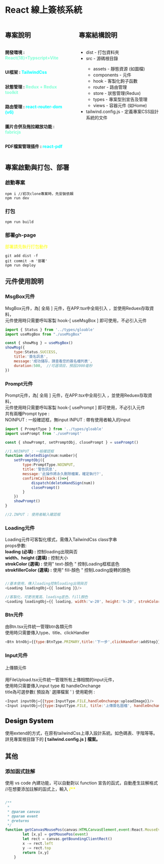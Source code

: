 # React 線上簽核系統
<div style="display:flex">
    <section style="display:flex;flex-direction: column;margin-right:50px">
        <h2 style="font-weight:bolder">專案說明</h2>
        <p style="font-weight:bold"> 開發環境 : <span style="color: aquamarine ; font-weight:bold"> React(18)+Typscript+Vite </span></p>
        <p style="font-weight:bold"> UI框架 : <span style="color: aqua ; font-weight:bold"> TailwindCss </span></p>
        <p style="font-weight:bold"> 狀態管理 :  <span style="color: aquamarine ; font-weight:bold"> Redux + Redux toolkit </span></p>
        <p style="font-weight:bold"> 路由管理 :  <span style="color: aqua ; font-weight:bold"> react-router-dom (v6) </span></p>
        <p style="font-weight:bold"> 圖片合併及拖拉縮放功能 :  <span style="color: aquamarine ; font-weight:bold"> fabricjs </span></p>
        <p style="font-weight:bold"> PDF檔案管理插件 :  <span style="color: aqua ; font-weight:bold"> react-pdf </span></p>
    </section>
    <section style="display:flex;flex-direction: column">
        <h2 style="font-weight:bolder">專案結構說明</h2>
        <ul>
            <li>dist - 打包資料夾</li>
            <li>src  - 源碼根目錄</li>
            <ul>
                <li>assets     - 靜態資源 (如圖檔)</li>
                <li>components -  元件</li>
                <li>hook       -  客製化鉤子函數</li>
                <li>router     -  路由管理</li>
                <li>store      -  狀態管理(Redux)</li>
                <li>types      -  專案型別宣告及管理</li>
                <li>views      -  容器元件 (如Home)</li>
            </ul>
            <li>tailwind.config.js - 定義專案CSS設計系統的文件</li>
        </ul>
    </section>
</div>

## <span style="font-weight:bolder">專案啟動與打包、部署</span>
### 啟動專案
```
npm i //初次clone專案時，先安裝依賴
npm run dev
```
### 打包
```
npm run build
```
### 部署gh-page
<span style="color: yellow"> 部署請先執行打包動作 </span>

```
git add dist -f
git commit -m '部署'
npm run deploy

```
## <span style="font-weight:bolder">元件使用說明</span>
### <span style="font-weight:bold">MsgBox元件</span>
MsgBox元件，為[ 全局 ] 元件，在APP.tsx中全局引入 ，並使用Reduex存取資料，<br>
元件使用時只需要呼叫客製 hook-[ useMsgBox ] 即可使用，不必引入元件
```javascript
import { Status } from '../types/gloable'
import useMsgBox from "./useMsgBox"

const { showMsg } = useMsgBox()
showMsg({
    type:Status.SUCCESS,
    title:'簽名訊息',
    message:'成功儲存，請查看您的簽名檔列表',
    duration:500,  //可選項目，預設2000毫秒
})

```
### <span style="font-weight:bold">Prompt元件</span>
Prompt元件，為[ 全局 ] 元件，在APP.tsx中全局引入 ，並使用Reduex存取資料，<br>
元件使用時只需要呼叫客製 hook-[ usePrompt ] 即可使用，不必引入元件<br>
共有兩種Prompt type : <br>
NOINPUT : 一般確認框，無input
INPUT : 帶有使用者輸入的input
```javascript
import { PromptType } from '../types/gloable'
import usePrompt from './usePrompt'

const { showPrompt, setPromptObj, closePrompt } = usePrompt()

//1.NOINPUT : 一般確認框
function deletedSign(num:number){
    setPromptObj({
        type:PromptType.NOINPUT,
        title:'警告訊息',
        message:'此操作將永久刪除檔案，確定執行?',
        confirmCallback:()=>{
            dispatch(deleteHandSign(num))
            closePrompt()
        }
    })
    showPrompt()
}

//2.INPUT : 使用者輸入確認框

```
### <span style="font-weight:bold">Loading元件</span>
Loading元件可客製化樣式，需傳入TailwindCss class字串<br>
props參數:<br>
<span style="font-weight:bold">loading (必填) :</span> 控制loading出現與否<br>
<span style="font-weight:bold">width、height (選填) :</span> 控制大小<br>
<span style="font-weight:bold">strokColor (選填) :</span> 使用" text-顏色 " 控制Loading框框底色<br>
<span style="font-weight:bold">strokfillerColor (選填) :</span> 使用" fill-顏色 " 控制Loading旋轉的顏色
```javascript

//基本使用，傳入loading控制loading出現與否
<Loading loadingObj={{ loading }}/>

//客製化，可更改寬高、loading底色、fill顏色
<Loading loadingObj={{ loading, width:'w-20', height:'h-20', strokColor:'text-yellow-200', strokfillerColor:'fill-red-600' }}/>

```
### <span style="font-weight:bold">Btn元件</span>
由Btn.tsx元件統一管理btn各類元件<br>
使用時只需要傳入type、title、clickHandler<br>
```javascript
<Btn btnObj={{type:BtnType.PRIMARY,title:'下一步',clickHandler:addStep}}/>
```
### <span style="font-weight:bold">Input元件</span>
#### <span style="font-weight:500">上傳類元件</span>
用FileUpload.tsx元件統一管理所有上傳相關的input元件，<br>
使用時只需要傳入input type 和 handleOnchange<br>
title為可選參數( 預設為' 選擇檔案 ' )
使用範例 : 
```javascript
<Input inputObj={{type:InputType.FILE,handleOnchange:uploadImage}}/>
<Input inputObj={{type:InputType.FILE, title:'上傳簽名圖檔', handleOnchange:uploadImage}}/>
```
## <span style="font-weight:bolder">Design System</span>
使用extend的方式，在原有tailwindCss上導入設計系統。如色碼表、字階等等。
詳見專案根目錄下的 <span style="font-weight:bold">[ tailwind.config.js ] <span/>檔案。
## <span style="font-weight:bolder">其他</span>
### 添加函式註解
使用 vs code 內建功能，可以自動對以 function 宣告的函式，自動產生註解格式 <br>
//在想要添加註解的函式上，輸入<span style="font-weight:bold;color: yellow" > /** </span>
```javascript

/**
 * 
 * @param canvas 
 * @param event 
 * @returns 
 */
function getCanvasMousePos(canvas:HTMLCanvasElement,event:React.MouseEvent<HTMLCanvasElement>) {
        let [x,y] = getMousePos(event)
        let rect = canvas.getBoundingClientRect()
        x -= rect.left
        y -= rect.top
        return [x,y]
    }
``` 